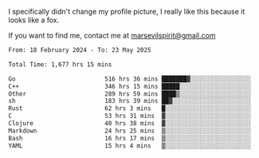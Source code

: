 I specifically didn't change my profile picture, I really like this because it looks like a fox.

If you want to find me, contact me at marsevilspirit@gmail.com

<!--START_SECTION:waka-->

```txt
From: 18 February 2024 - To: 23 May 2025

Total Time: 1,677 hrs 15 mins

Go                         516 hrs 36 mins ███████▓░░░░░░░░░░░░░░░░░   30.80 %
C++                        346 hrs 15 mins █████░░░░░░░░░░░░░░░░░░░░   20.64 %
Other                      289 hrs 59 mins ████▒░░░░░░░░░░░░░░░░░░░░   17.29 %
sh                         183 hrs 39 mins ██▓░░░░░░░░░░░░░░░░░░░░░░   10.95 %
Rust                       62 hrs 3 mins   █░░░░░░░░░░░░░░░░░░░░░░░░   03.70 %
C                          53 hrs 31 mins  ▓░░░░░░░░░░░░░░░░░░░░░░░░   03.19 %
Clojure                    40 hrs 38 mins  ▓░░░░░░░░░░░░░░░░░░░░░░░░   02.42 %
Markdown                   24 hrs 25 mins  ▒░░░░░░░░░░░░░░░░░░░░░░░░   01.46 %
Bash                       16 hrs 17 mins  ▒░░░░░░░░░░░░░░░░░░░░░░░░   00.97 %
YAML                       15 hrs 4 mins   ▒░░░░░░░░░░░░░░░░░░░░░░░░   00.90 %
```

<!--END_SECTION:waka-->
